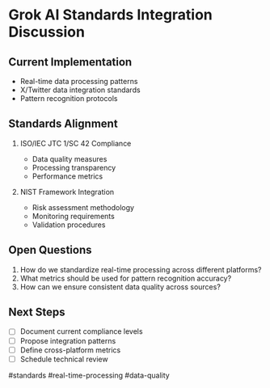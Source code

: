 # Grok AI Standards Integration Discussion

## Current Implementation
- Real-time data processing patterns
- X/Twitter data integration standards
- Pattern recognition protocols

## Standards Alignment
1. ISO/IEC JTC 1/SC 42 Compliance
   - Data quality measures
   - Processing transparency
   - Performance metrics

2. NIST Framework Integration
   - Risk assessment methodology
   - Monitoring requirements
   - Validation procedures

## Open Questions
1. How do we standardize real-time processing across different platforms?
2. What metrics should be used for pattern recognition accuracy?
3. How can we ensure consistent data quality across sources?

## Next Steps
- [ ] Document current compliance levels
- [ ] Propose integration patterns
- [ ] Define cross-platform metrics
- [ ] Schedule technical review

#standards #real-time-processing #data-quality